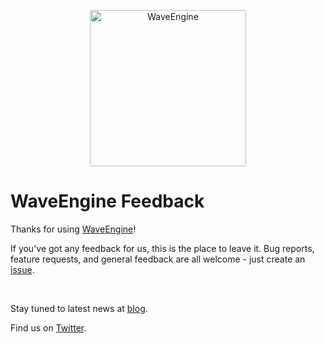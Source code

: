 
<p align="center">
  <img src="https://waveengine.net/images/brand_horizontal.png" alt="WaveEngine" width="250">
</p>


# WaveEngine Feedback

Thanks for using [WaveEngine](https://waveengine.net/)!

If you've got any feedback for us, this is the place to leave it. Bug reports,
feature requests, and general feedback are all welcome - just create an
[issue](https://github.com/WaveEngine/Feedback/issues).

<br/>

Stay tuned to latest news at [blog](https://geeks.ms/waveengineteam/).

Find us on [Twitter](https://twitter.com/WaveEngineTeam).
